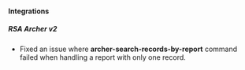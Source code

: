 #### Integrations
##### RSA Archer v2
- Fixed an issue where **archer-search-records-by-report** command failed when handling a report with only one record.
